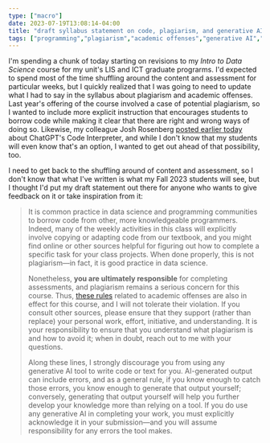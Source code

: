 ```yaml
---
type: ["macro"]
date: 2023-07-19T13:08:14-04:00
title: "draft syllabus statement on code, plagiarism, and generative AI"
tags: ["programming","plagiarism","academic offenses","generative AI","data science","ICT 661","Josh Rosenberg","ChatGPT"]
---
```

I'm spending a chunk of today starting on revisions to my *Intro to Data Science* course for my unit's LIS and ICT graduate prograrms. I'd expected to spend most of the time shuffling around the content and assessment for particular weeks, but I quickly realized that I was going to need to update what I had to say in the syllabus about plagiarism and academic offenses. Last year's offering of the course involved a case of potential plagiarism, so I wanted to include more explicit instruction that encourages students to borrow code while making it clear that there are right and wrong ways of doing so. Likewise, my colleague Josh Rosenberg [posted earlier today](https://joshuamrosenberg.com/post/2023/07/19/on-chatgpt-s-code-interpreter/) about ChatGPT's Code Interpreter, and while I don't know that my students will even know that's an option, I wanted to get out ahead of that possibility, too.

I need to get back to the shuffling around of content and assessment, so I don't know that what I've written is what my Fall 2023 students will see, but I thought I'd put my draft statement out there for anyone who wants to give feedback on it or take inspiration from it: 

> It is common practice in data science and programming communities to borrow code from other, more knowledgeable programmers. Indeed, many of the weekly activities in this class will explicitly involve copying or adapting code from our textbook, and you might find online or other sources helpful for figuring out how to complete a specific task for your class projects. When done properly, this is not plagiarism—in fact, it is good practice in data science.
> 
> Nonetheless, **you are ultimately responsible** for completing assessments, and plagiarism remains a serious concern for this course. Thus, [these rules](https://www.uky.edu/universitysenate/ao) related to academic offenses are also in effect for this course, and I will not tolerate their violation. If you consult other sources, please ensure that they support (rather than replace) your personal work, effort, initiative, and understanding. It is your responsibility to ensure that you understand what plagiarism is and how to avoid it; when in doubt, reach out to me with your questions.
> 
> Along these lines, I strongly discourage you from using any generative AI tool to write code or text for you. AI-generated output can include errors, and as a general rule, if you know enough to catch those errors, you know enough to generate that output yourself; conversely, generating that output yourself will help you further develop your knowledge more than relying on a tool. If you do use any generative AI in completing your work, you must explicitly acknowledge it in your submission—and you will assume responsibility for any errors the tool makes.
